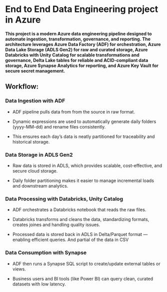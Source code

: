 #  **End to End Data Engineering project in Azure**

**This project is a modern Azure data engineering pipeline designed to automate ingestion, transformation, governance, and reporting.
The architecture leverages Azure Data Factory (ADF) for orchestration, Azure Data Lake Storage (ADLS Gen2) for raw and curated storage, Azure Databricks with Unity Catalog for scalable transformations and governance, Delta Lake tables for reliable and ACID-compliant data storage, Azure Synapse Analytics for reporting, and Azure Key Vault for secure secret management.**



## Workflow:

###  Data Ingestion with ADF

- ADF pipeline pulls data from from the source in raw format.

- Dynamic expressions are used to automatically generate daily folders (yyyy-MM-dd) and rename files consistently.

- This ensures each day’s data is neatly partitioned for traceability and historical storage.

### Data Storage in ADLS Gen2

- Raw data is stored in ADLS, which provides scalable, cost-effective, and secure cloud storage.

- Daily folder partitioning makes it easier to manage incremental loads and downstream analytics.

### Data Processing with Databricks, Unity Catalog

- ADF orchestrates a Databricks notebook that reads the raw files.

- Databricks transforms and cleans the data, standardizing formats, creates joines and handling quality issues.

- Processed data is stored back in ADLS in Delta/Parquet format — enabling efficient queries. And partial of the data in CSV

### Data Consumption with Synapse

- ADF then runs a Synapse SQL script to create/update external tables or views.

- Business users and BI tools (like Power BI) can query clean, curated datasets with low latency.



